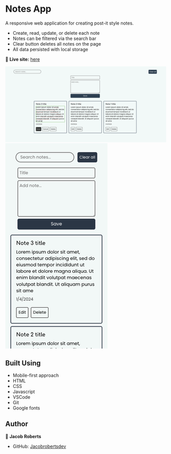 # Notes App

A responsive web application for creating post-it style notes.

- Create, read, update, or delete each note
- Notes can be filtered via the search bar
- Clear button deletes all notes on the page
- All data persisted with local storage

🔗 **Live site:** [here](https://jacobrobertsdev.github.io/notes-app/)

<img src="Images/Screen Shot 2024-01-04 at 12.14.04 PM.png" alt="Screenshot">

<img src="Images/Screen Shot 2024-01-04 at 12.12.23 PM.png" alt="Mobile Screenshot">

## Built Using

- Mobile-first approach
- HTML
- CSS
- Javascript
- VSCode
- Git
- Google fonts

## Author

👤 **Jacob Roberts**

- GitHub: [Jacobrobertsdev](https://github.com/jacobrobertsdev)
